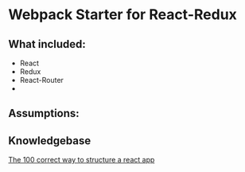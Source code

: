 Webpack Starter for React-Redux
===============================

What included:
-------------
- React
- Redux
- React-Router
- 

Assumptions:
-----------

Knowledgebase
-----------------
[The 100 correct way to structure a react app](https://hackernoon.com/the-100-correct-way-to-structure-a-react-app-or-why-theres-no-such-thing-3ede534ef1ed)